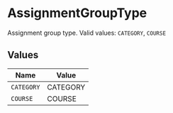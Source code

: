 # AssignmentGroupType

Assignment group type.  Valid values: `CATEGORY`, `COURSE`


## Values

| Name       | Value      |
| ---------- | ---------- |
| `CATEGORY` | CATEGORY   |
| `COURSE`   | COURSE     |